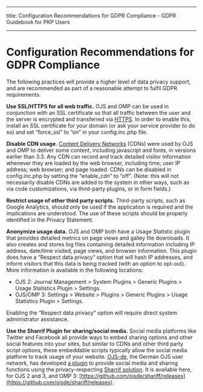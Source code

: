 - - -
title: Configuration Recommendations for GDPR Compliance - GDPR Guidebook for PKP Users
- - -

# Configuration Recommendations for GDPR Compliance

The following practices will provide a higher level of data privacy support, and are recommended as part of a reasonable attempt to fulfil GDPR requirements.

**Use SSL/HTTPS for all web traffic.** OJS and OMP can be used in conjunction with an SSL certificate so that all traffic between the user and the server is encrypted and transferred via [HTTPS](https://en.wikipedia.org/wiki/HTTPS). In order to enable this, install an SSL certificate for your domain (or ask your service provider to do so) and set “force_ssl” to “on” in your config.inc.php file.

**Disable CDN usage.** [Content Delivery Networks](https://en.wikipedia.org/wiki/Content_delivery_network) (CDNs) were used by OJS and OMP to deliver some content, including javascript and fonts, in versions earlier than 3.3. Any CDN can record and track detailed visitor information whenever they are loaded by the web browser, including time; user IP address; web browser; and page loaded. CDNs can be disabled in config.inc.php by setting the “enable_cdn” to “off”. (Note: this will not necessarily disable CDNs are added to the system in other ways, such as via code customizations, via third-party plugins, or in form fields.)

**Restrict usage of other third party scripts.** Third-party scripts, such as Google Analytics, should only be used if the application is required and the implications are understood. The use of these scripts should be properly identified in the Privacy Statement.

**Anonymize usage data.** OJS and OMP both have a Usage Statistic plugin that provides detailed metrics on page views and galley file downloads. It also creates and stores log files containing detailed information including IP address, date/time visited, page views, and browser information. This plugin does have a “Respect data privacy” option that will hash IP addresses, and inform visitors that this data is being tracked (with an option to opt-out). More information is available in the following locations:

* OJS 2: Journal Management > System Plugins > Generic Plugins > Usage Statistics Plugin > Settings.
* OJS/OMP 3: Settings > Website > Plugins > Generic Plugins > Usage Statistics Plugin > Settings.

Enabling the “Respect data privacy” option will require direct system administrator assistance.

**Use the Sharrif Plugin for sharing/social media.** Social media platforms like Twitter and Facebook all provide ways to embed sharing options and other social features into your sites, but similar to CDNs and other third party script options, these embeddable scripts typically allow the social media platform to track usage of your website. [OJS-de](http://www.ojs-de.net), the German OJS user network, has developed [a plugin](https://github.com/ojsde/shariff) to provide social media and sharing functions using the privacy-respecting [Sharrif solution](https://github.com/heiseonline/shariff). It is available here, for OJS 2 and 3, and OMP 3: [https://github.com/ojsde/shariff/releases](https://github.com/ojsde/shariff/releases).
